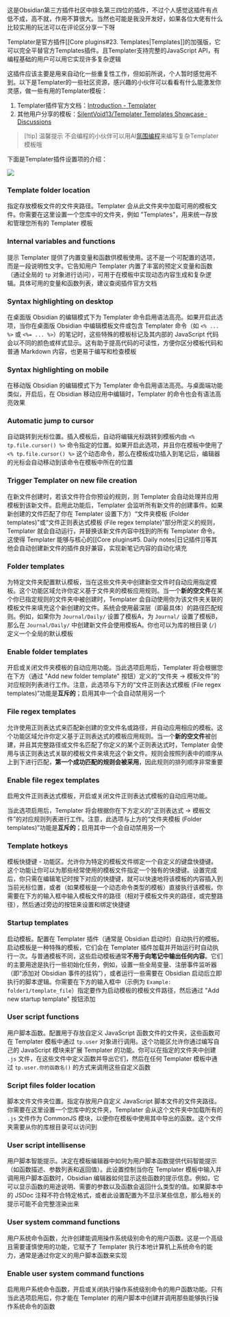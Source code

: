 这是Obsidian第三方插件社区中排名第三四位的插件，不过个人感觉这插件有点低不成，高不就，作用不算很大。当然也可能是我没开发好，如果各位大佬有什么比较实用的玩法可以在评论区分享一下呀

Templater是官方插件[[Core plugins#23. Templates|Templates]]的加强版，它可以完全平替官方Templates插件。且Templater支持完整的JavaScript API，有编程基础的用户可以用它实现许多复杂逻辑

这插件应该主要是用来自动化一些重复性工作，但如前所说，个人暂时感觉用不到。以下是Templater的一些社区资源，感兴趣的小伙伴可以看看有什么能激发你灵感，做一些有用的Templater模板：

1. Templater插件官方文档：[Introduction - Templater](https://silentvoid13.github.io/Templater/)
2. 其他用户分享的模板：[SilentVoid13/Templater Templates Showcase · Discussions](https://github.com/SilentVoid13/Templater/discussions/categories/templates-showcase)


> [!tip] 温馨提示
> 不会编程的小伙伴可以用AI[氛围编程](https://www.aiexplorernote.com/article/cursor-basics)来编写复杂Templater模板哦

下面是Templater插件设置项的介绍：

![](https://img.aiexplorernote.com/%E4%BD%BF%E7%94%A8Git%E6%8F%92%E4%BB%B6%E8%AE%A9Obsidian%E5%AE%9E%E7%8E%B0%E5%90%8C%E6%AD%A5/obsidian-templater-settings-1.jpg)

### Template folder location

指定存放模板文件的文件夹路径。Templater 会从此文件夹中加载可用的模板文件。你需要在这里设置一个您库中的文件夹，例如 "Templates"，用来统一存放和管理您所有的 Templater 模板

### Internal variables and functions

提示 Templater 提供了内置变量和函数供模板使用。这不是一个可配置的选项，而是一段说明性文字。它告知用户 Templater 内置了丰富的预定义变量和函数（通过全局的 `tp` 对象进行访问），可用于在模板中实现动态内容生成和复杂逻辑。具体可用的变量和函数列表，建议查阅插件官方文档

### Syntax highlighting on desktop

在桌面版 Obsidian 的编辑模式下为 Templater 命令启用语法高亮。如果开启此选项，当你在桌面版 Obsidian 中编辑模板文件或包含 Templater 命令（如 `<% ... %>` 或 `<%= ... %>`）的笔记时，这些特殊的模板标记及其内部的 JavaScript 代码会以不同的颜色或样式显示。这有助于提高代码的可读性，方便你区分模板代码和普通 Markdown 内容，也更易于编写和检查模板

### Syntax highlighting on mobile

在移动版 Obsidian 的编辑模式下为 Templater 命令启用语法高亮。与桌面端功能类似，开启后，在 Obsidian 移动应用中编辑时，Templater 的命令也会有语法高亮效果

### Automatic jump to cursor

自动跳转到光标位置。插入模板后，自动将编辑光标跳转到模板内由 `<% tp.file.cursor() %>` 命令指定的位置。如果开启此选项，并且你在模板中使用了 `<% tp.file.cursor() %>` 这个动态命令，那么在模板成功插入到笔记后，编辑器的光标会自动移动到该命令在模板中所在的位置

### Trigger Templater on new file creation

在新文件创建时，若该文件符合你预设的规则，则 Templater 会自动处理并应用模板到该新文件。启用此功能后，Templater 会监听所有新文件的创建事件。如果新创建的文件匹配了你在 Templater 设置下方）“文件夹模板 (Folder templates)”或“文件正则表达式模板 (File regex template)”部分所定义的规则，Templater 就会自动运行，并替换该新文件内容中找到的所有 Templater 命令。这使得 Templater 能够与核心的[[Core plugins#5. Daily notes|日记插件]]等其他会自动创建新文件的插件良好兼容，实现新笔记内容的自动化填充

### Folder templates

为特定文件夹配置默认模板，当在这些文件夹中创建新空文件时自动应用指定模板。这个功能区域允许你定义基于文件夹的模板应用规则。当一个**新的空文件**在某个你已指定规则的文件夹中被创建时，Templater 会自动使用你为该文件夹关联的模板文件来填充这个新创建的文件。系统会使用最深层（即最具体）的路径匹配规则。例如，如果你为 `Journal/Daily/` 设置了模板A，为 `Journal/` 设置了模板B，那么在 `Journal/Daily/` 中创建新文件会使用模板A。你也可以为库的根目录 (`/`) 定义一个全局的默认模板

### Enable folder templates

开启或关闭文件夹模板的自动应用功能。当此选项启用后，Templater 将会根据您在下方（通过 "Add new folder template" 按钮）定义的“文件夹 -> 模板文件”的对应规则列表进行工作。注意，此选项与下方的“文件正则表达式模板 (File regex templates)”功能是**互斥的**；启用其中一个会自动禁用另一个

### File regex templates

允许使用正则表达式来匹配新创建的空文件名或路径，并自动应用相应的模板。这个功能区域允许你定义基于正则表达式的模板应用规则。当一个**新的空文件**被创建，并且其完整路径或文件名匹配了你定义的某个正则表达式时，Templater 会使用与该正则表达式关联的模板文件来填充这个新文件。规则会按照列表中的顺序从上到下进行匹配，**第一个成功匹配的规则会被采用**，因此规则的排列顺序非常重要

### Enable file regex templates

启用文件正则表达式模板，开启或关闭文件正则表达式模板的自动应用功能。

当此选项启用后，Templater 将会根据你在下方定义的“正则表达式 -> 模板文件”的对应规则列表进行工作。注意，此选项与上方的“文件夹模板 (Folder templates)”功能是**互斥的**；启用其中一个会自动禁用另一个

### Template hotkeys

模板快捷键 - 功能区。允许你为特定的模板文件绑定一个自定义的键盘快捷键。这个功能让你可以为那些经常使用的模板文件指定一个独有的快捷键。设置完成后，你只需在编辑笔记时按下对应的快捷键，就可以快速地将该模板的内容插入到当前光标位置，或者（如果模板是一个动态命令类型的模板）直接执行该模板。你需要在下方的输入框中输入模板文件的路径（相对于模板文件夹的路径，或完整路径），然后通过旁边的按钮来设置和绑定快捷键

### Startup templates

启动模板。配置在 Templater 插件（通常是 Obsidian 启动时）自动执行的模板。启动模板是一种特殊的模板，它们会在 Templater 插件加载并开始运行时自动执行一次。与普通模板不同，这些启动模板通常**不用于向笔记中输出任何内容**。它们的主要用途是执行一些初始化任务，例如，设置一些全局变量、注册事件监听器（即“添加对 Obsidian 事件的挂钩”），或者运行一些需要在 Obsidian 启动后立即执行的脚本逻辑。你需要在下方的输入框中（示例为 `Example: folder1/template_file`）指定要作为启动模板的模板文件路径，然后通过 "Add new startup template" 按钮添加

### User script functions

用户脚本函数。配置用于存放自定义 JavaScript 函数文件的文件夹，这些函数可在 Templater 模板中通过 `tp.user` 对象进行调用。这个功能区允许你通过编写自己的 JavaScript 模块来扩展 Templater 的功能。你可以在指定的文件夹中创建 `.js` 文件，在这些文件中定义函数并导出它们，然后在任何 Templater 模板中通过 `tp.user.你的函数名()` 的方式来调用这些自定义函数

### Script files folder location

脚本文件文件夹位置。指定存放用户自定义 JavaScript 脚本文件的文件夹路径。你需要在这里设置一个您库中的文件夹，Templater 会从这个文件夹中加载所有的 `.js` 文件作为 CommonJS 模块，以便你在模板中使用其中导出的函数。这个文件夹需要从你的库根目录可以访问到

### User script intellisense

用户脚本智能提示。决定在模板编辑器中如何为用户脚本函数提供代码智能提示（如函数描述、参数列表和返回值）。此设置控制当你在 Templater 模板中输入并调用用户脚本函数时，Obsidian 编辑器如何显示这些函数的提示信息。例如，它可以显示函数的用途说明、需要的参数以及函数会返回什么类型的值。如果脚本中的 JSDoc 注释不符合特定格式，或者此设置配置为不显示某些信息，那么相关的提示可能不会完整渲染出来

### User system command functions

用户系统命令函数，允许创建能调用操作系统级别命令的用户函数。这是一个高级且需要谨慎使用的功能，它赋予了 Templater 执行本地计算机上系统命令的能力，通常是通过你定义的用户脚本函数来实现

### Enable user system command functions

启用用户系统命令函数，开启或关闭执行操作系统级别命令的用户函数功能。只有当此选项启用后，你才能在 Templater 的用户脚本中创建并调用那些能够执行操作系统命令的函数
